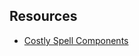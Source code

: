 
## Resources

- [Costly Spell Components](https://docs.google.com/spreadsheets/u/3/d/e/2PACX-1vQ0PUubejT6BChmPqDHdAizsNkdfn6JsPGWC2BcaykJGzRzZc26TvOCGP_ua9R_6c3DvzIJpZa7yW49/pubhtml)